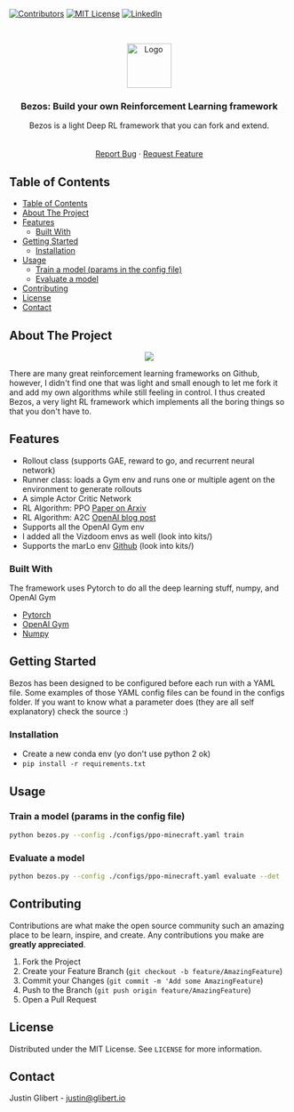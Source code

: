 
<!-- PROJECT SHIELDS -->
[![Contributors][contributors-shield]]()
[![MIT License][license-shield]][license-url]
[![LinkedIn][linkedin-shield]][linkedin-url]



<!-- PROJECT LOGO -->
<br />
<p align="center">
  <a href="https://github.com/justinglibert/bezos">
    <img src="https://raw.githubusercontent.com/justinglibert/bezos/master/github/icon.gif" alt="Logo" width="80" height="80">
  </a>

  <h3 align="center">Bezos: Build your own Reinforcement Learning framework</h3>

  <p align="center">
    Bezos is a light Deep RL framework that you can fork and extend.
    <br />
    <br />
    <br />
    <a href="https://github.com/justinglibert/bezos/issues">Report Bug</a>
    ·
    <a href="https://github.com/justinglibert/bezos/issues">Request Feature</a>
  </p>
</p>



<!-- TABLE OF CONTENTS -->
## Table of Contents

- [Table of Contents](#table-of-contents)
- [About The Project](#about-the-project)
- [Features](#features)
  - [Built With](#built-with)
- [Getting Started](#getting-started)
  - [Installation](#installation)
- [Usage](#usage)
  - [Train a model (params in the config file)](#train-a-model-params-in-the-config-file)
  - [Evaluate a model](#evaluate-a-model)
- [Contributing](#contributing)
- [License](#license)
- [Contact](#contact)



<!-- ABOUT THE PROJECT -->
## About The Project

<p align="center">
  <img src="https://raw.githubusercontent.com/justinglibert/bezos/master/github/cover.gif"/>
</p>



There are many great reinforcement learning frameworks on Github, however, I didn't find one that was light and small enough to let me fork it and add my own algorithms while still feeling in control. I thus created Bezos, a very light RL framework which implements all the boring things so that you don't have to. 

## Features
- Rollout class (supports GAE, reward to go, and recurrent neural network)
- Runner class: loads a Gym env and runs one or multiple agent on the environment to generate rollouts
- A simple Actor Critic Network
- RL Algorithm: PPO [Paper on Arxiv](https://arxiv.org/abs/1707.06347)
- RL Algorithm: A2C [OpenAI blog post](https://openai.com/blog/baselines-acktr-a2c/)
- Supports all the OpenAI Gym env
- I added all the Vizdoom envs as well (look into kits/)
- Supports the marLo env [Github](https://github.com/crowdAI/marLo) (look into kits/)

### Built With
The framework uses Pytorch to do all the deep learning stuff, numpy, and OpenAI Gym
* [Pytorch](https://github.com/pytorch/pytorch)
* [OpenAI Gym](https://github.com/openai/gym)
* [Numpy](https://github.com/numpy/numpy)



<!-- GETTING STARTED -->
## Getting Started

Bezos has been designed to be configured before each run with a YAML file. Some examples of those YAML config files can be found in the configs folder. If you want to know what a parameter does (they are all self explanatory) check the source :)

### Installation

- Create a new conda env (yo don't use python 2 ok)
- ```pip install -r requirements.txt ```




<!-- USAGE EXAMPLES -->
## Usage
### Train a model (params in the config file) 
```bash
python bezos.py --config ./configs/ppo-minecraft.yaml train
```
### Evaluate a model
```bash
python bezos.py --config ./configs/ppo-minecraft.yaml evaluate --det
```

<!-- CONTRIBUTING -->
## Contributing

Contributions are what make the open source community such an amazing place to be learn, inspire, and create. Any contributions you make are **greatly appreciated**.

1. Fork the Project
2. Create your Feature Branch (`git checkout -b feature/AmazingFeature`)
3. Commit your Changes (`git commit -m 'Add some AmazingFeature`)
4. Push to the Branch (`git push origin feature/AmazingFeature`)
5. Open a Pull Request


<!-- LICENSE -->
## License

Distributed under the MIT License. See `LICENSE` for more information.



<!-- CONTACT -->
## Contact

Justin Glibert - justin@glibert.io

<!-- MARKDOWN LINKS & IMAGES -->
[contributors-shield]: https://img.shields.io/badge/contributors-1-orange.svg?style=flat-square
[license-shield]: https://img.shields.io/badge/license-MIT-blue.svg?style=flat-square
[license-url]: https://choosealicense.com/licenses/mit
[linkedin-shield]: https://img.shields.io/badge/-LinkedIn-black.svg?style=flat-square&logo=linkedin&colorB=555
[linkedin-url]: https://www.linkedin.com/in/justin-glibert-108272133/
[product-screenshot]: https://raw.githubusercontent.com/justinglibert/bezos/master/github/bezos.gif
